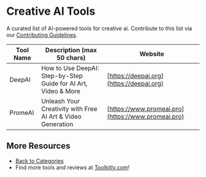 # Creative AI Tools

A curated list of AI-powered tools for creative ai. Contribute to this list via our [Contributing Guidelines](../CONTRIBUTING.md).

| Tool Name | Description (max 50 chars) | Website |
|-----------|----------------------------|---------|
| DeepAI | How to Use DeepAI: Step-by-Step Guide for AI Art, Video & More | [https://deepai.org](https://deepai.org) |
| PromeAI | Unleash Your Creativity with Free AI Art & Video Generation | [https://www.promeai.pro](https://www.promeai.pro) |

## More Resources
- [Back to Categories](https://github.com/ToolkitlyAI/awesome-ai-tools/blob/master/README.md)
- Find more tools and reviews at [Toolkitly.com](https://toolkitly.com)!

